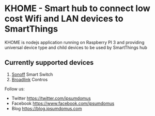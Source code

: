 # KHOME - Smart hub to connect low cost Wifi and LAN devices to SmartThings
KHOME is nodejs application running on Raspberry PI 3 and providing universal device type and child devices to be used by SmartThings hub
## Currently supported devices
1. [Sonoff](https://www.itead.cc/sonoff-wifi-wireless-switch.html) Smart Switch 
2. [Broadlink](http://www.ibroadlink.com/) Contros 

Follow us:
* Twitter <https://twitter.com/ipsumdomus>
* Facebook <https://www.facebook.com/ipsumdomus>
* Blog <https://blog.ipsumdomus.com>